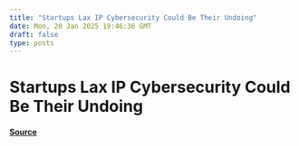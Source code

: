 ```yaml
---
title: "Startups Lax IP Cybersecurity Could Be Their Undoing"
date: Mon, 20 Jan 2025 19:46:36 GMT
draft: false
type: posts
---
```

# Startups Lax IP Cybersecurity Could Be Their Undoing









#### [Source](https://hackernoon.com/startups-lax-ip-cybersecurity-could-be-their-undoing?source=rss)

